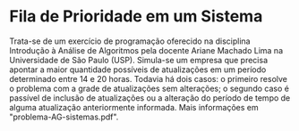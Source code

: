 # Fila de Prioridade em um Sistema

Trata-se de um exercício de programação oferecido na disciplina Introdução à Análise de Algoritmos pela docente Ariane Machado Lima na Universidade de São Paulo (USP). Simula-se um empresa que precisa apontar a maior quantidade possíveis de atualizações em um período determinado entre 14 e 20 horas. Todavia há dois casos: o primeiro resolve o problema com a grade de atualizações sem alterações; o segundo caso é passível de inclusão de atualizações ou a alteração do período de tempo de alguma atualização anteriormente informada. Mais informações em "problema-AG-sistemas.pdf".
